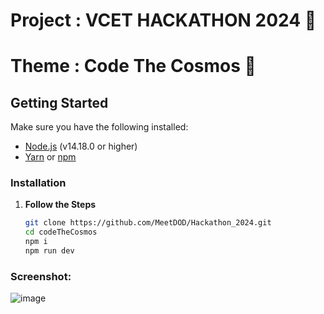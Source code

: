 # Project : VCET HACKATHON 2024 🏅

# Theme : Code The Cosmos 🚀

## Getting Started

Make sure you have the following installed:

- [Node.js](https://nodejs.org/) (v14.18.0 or higher)
- [Yarn](https://yarnpkg.com/) or [npm](https://www.npmjs.com/)

### Installation

1. **Follow the Steps**

   ```sh
   git clone https://github.com/MeetDOD/Hackathon_2024.git
   cd codeTheCosmos
   npm i
   npm run dev
   ```

### Screenshot:

![image](https://github.com/user-attachments/assets/b096bfa1-32d2-496b-a926-ac00a8a1bb99)
